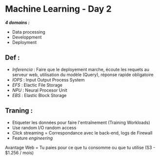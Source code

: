 # Machine Learning - Day 2

**_4 domains :_**
* Data processing
* Developpment
* Deployment


## Def :

* _Inferencia_ : Faire que le deployement marche, écoute les requets au serveur web, utilisation du modèle (Query), réponse rapide obligatoire
* _IOPS_ : Input Output Process System
* _EFS_ : Elactic File Storage
* _NPU_ : Neural Procesor Unit 
* _EBS_ : Elastic Block Storage
## Traning :

* Etiqueter les données pour faire l'entraînement (Training Workloads)
* Use random I/O random access
* Click streaming = Correspondance avec le back-end, logs de Firewall
* Feature _engineering_

Avantage Web = Tu paies pour ce que tu consomme ou que tu utilise (S3 - $1.256 / mois)